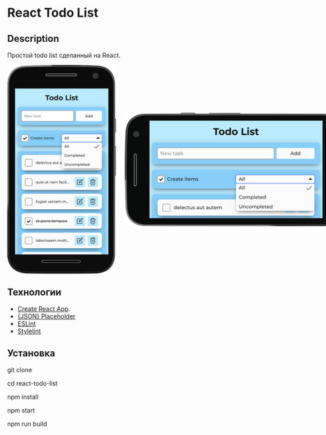 # React Todo List

## Description

Простой todo list сделанный на React.

<div style="display: flex; align-items: center; gap: 20px">
  <img src="./images/demo1.png" alt="Demo1" style="width: 250px; height: auto;">
  <img src="./images/demo2.png" alt="Demo2" style="width: 500px; height: auto;">
</div>


## Технологии

* [Create React App](https://github.com/facebook/create-react-app).
* [{JSON} Placeholder](https://jsonplaceholder.typicode.com/)
* [ESLint](https://eslint.org/)
* [Stylelint](https://stylelint.io/)


## Установка

git clone 

cd react-todo-list

npm install

npm start

npm run build

